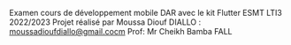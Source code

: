 Examen cours de développement mobile DAR avec le kit Flutter 
ESMT LTI3 2022/2023
Projet réalisé par Moussa Diouf DIALLO  : moussadioufdiallo@gmail.cocm
Prof: Mr Cheikh Bamba FALL  
